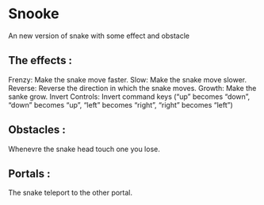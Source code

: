 # Snooke

An new version of snake with some effect and obstacle 

## The effects : 

Frenzy: Make the snake move faster.
Slow: Make the snake move slower.
Reverse: Reverse the direction in which the snake moves.
Growth: Make the sanke grow. 
Invert Controls: Invert command keys (“up” becomes “down”, “down” becomes “up”, “left” becomes “right”, “right” becomes “left”)

## Obstacles : 

Whenevre the snake head touch one you lose.

## Portals : 

The snake teleport to the other portal.
